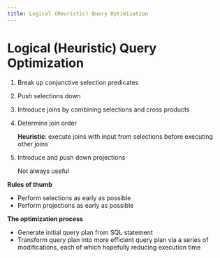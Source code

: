 ```yaml
---
title: Logical (Heuristic) Query Optimization
---
```


# Logical (Heuristic) Query Optimization

1. Break up conjunctive selection predicates

2. Push selections down

3. Introduce joins by combining selections and cross products

4. Determine join order 

    **Heuristic**: execute joins with input from selections before executing other joins

5. Introduce and push down projections

    Not always useful



**Rules of thumb**

* Perform selections as early as possible
* Perform projections as early as possible



**The optimization process**

* Generate initial query plan from SQL statement
* Transform query plan into more efficient query plan via a series of modifications, each of which hopefully reducing execution time

